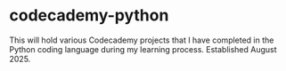 # codecademy-python
This will hold various Codecademy projects that I have completed in the Python coding language during my learning process. Established August 2025.
